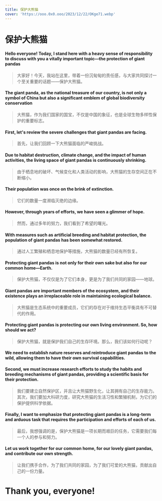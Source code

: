 ```yaml
---
title: 保护大熊猫
cover: 'https://ooo.0x0.ooo/2023/12/22/OKge71.webp'
---
```


# 保护大熊猫

#### Hello everyone!  Today, I stand here with a heavy sense of responsibility to discuss with you a vitally important topic—the protection of giant pandas

<blockquote>
大家好！今天，我站在这里，带着一份沉甸甸的责任感，与大家共同探讨一个至关重要的话题——保护大熊猫。
</blockquote>

#### The giant panda, as the national treasure of our country, is not only a symbol of China but also a significant emblem of global biodiversity conservation

<blockquote>
 大熊猫，作为我们国家的国宝，不仅是中国的象征，也是全球生物多样性保护的重要标志。
</blockquote>

#### First, let's review the severe challenges that giant pandas are facing.

<blockquote> 
 首先，让我们回顾一下大熊猫面临的严峻挑战。
</blockquote>

#### Due to habitat destruction, climate change, and the impact of human activities, the living space of giant pandas is continuously shrinking.

<blockquote> 
由于栖息地的破坏、气候变化和人类活动的影响，大熊猫的生存空间正在不断缩小。 
</blockquote>

#### Their population was once on the brink of extinction.

<blockquote> 
它们的数量一度濒临灭绝的边缘。 
</blockquote>

#### However, through years of efforts, we have seen a glimmer of hope.
<blockquote> 
然而，通过多年的努力，我们看到了希望的曙光。 
</blockquote>

#### With measures such as artificial breeding and habitat protection, the population of giant pandas has been somewhat restored.
<blockquote> 
 通过人工繁殖和栖息地保护等措施，大熊猫的数量已经有所恢复。 
</blockquote>

#### Protecting giant pandas is not only for their own sake but also for our common home—Earth.
<blockquote> 
  保护大熊猫，不仅仅是为了它们本身，更是为了我们共同的家园——地球。
</blockquote>

#### Giant pandas are important members of the ecosystem, and their existence plays an irreplaceable role in maintaining ecological balance.
<blockquote> 
 大熊猫是生态系统中的重要成员，它们的存在对于维持生态平衡具有不可替代的作用。 
</blockquote>

#### Protecting giant pandas is protecting our own living environment. So, how should we act?

<blockquote> 
 保护大熊猫，就是保护我们自己的生存环境。那么，我们该如何行动呢？
</blockquote>

#### We need to establish nature reserves and reintroduce giant pandas to the wild, allowing them to have their own survival capabilities.
#### Second, we must increase research efforts to study the habits and breeding mechanisms of giant pandas, providing a scientific basis for their protection.
<blockquote> 
我们要建立自然保护区，并且让大熊猫野生化，让其拥有自己的生存能力。其次，我们要加大科研力度，研究大熊猫的生活习性和繁殖机制，为它们的保护提供科学依据。
</blockquote>

#### Finally, I want to emphasize that protecting giant pandas is a long-term and arduous task that requires the participation and efforts of each of us.
<blockquote> 
 最后，我想强调的是，保护大熊猫是一项长期而艰巨的任务，它需要我们每一个人的参与和努力。
</blockquote>

#### Let us work together for our common home, for our lovely giant pandas, and contribute our own strength.

<blockquote> 
  让我们携手合作，为了我们共同的家园，为了我们可爱的大熊猫，贡献出自己的一份力量。 
</blockquote>

# Thank you, everyone!









